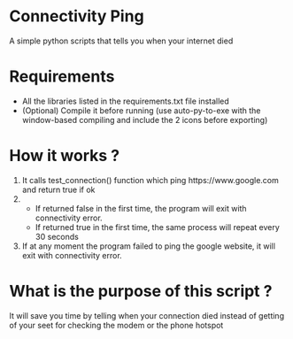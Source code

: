 # Connectivity Ping
A simple python scripts that tells you when your internet died

# Requirements
<ul>
  <li>All the libraries listed in the requirements.txt file installed</li>
  <li>(Optional) Compile it before running (use auto-py-to-exe with the window-based compiling and include the 2 icons before exporting)</li>
</ul>

# How it works ?
<ol>
  <li>It calls test_connection() function which ping https://www.google.com and return true if ok</li>
  <li>
    <ul>
      <li>If returned false in the first time, the program will exit with connectivity error.</li>
      <li>If returned true in the first time, the same process will repeat every 30 seconds</li>
    </ul>
  </li>
  <li>If at any moment the program failed to ping the google website, it will exit with connectivity error.</li>
</ol>

# What is the purpose of this script ?
It will save you time by telling when your connection died instead of getting of your seet for checking the modem or the phone hotspot
